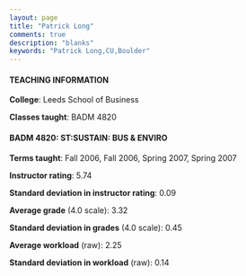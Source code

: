 ```yaml
---
layout: page
title: "Patrick Long" 
comments: true
description: "blanks"
keywords: "Patrick Long,CU,Boulder"
---
```

<head>
<script src="https://ajax.googleapis.com/ajax/libs/jquery/2.1.3/jquery.min.js"></script>
<script src="https://dl.dropboxusercontent.com/s/pc42nxpaw1ea4o9/highcharts.js?dl=0"></script>
<!-- <script src="../assets/js/highcharts.js"></script> -->
<style type="text/css">@font-face {
	font-family: "Bebas Neue";
	src: url(https://www.filehosting.org/file/details/544349/BebasNeue Regular.otf) format("opentype");
	}
	h1.Bebas { 
		font-family: "Bebas Neue", Verdana, Tahoma;
	}
</style>
</head>
	   
#### TEACHING INFORMATION

**College**: Leeds School of Business

**Classes taught**: BADM 4820

#### BADM 4820: ST:SUSTAIN: BUS & ENVIRO

**Terms taught**: Fall 2006, Fall 2006, Spring 2007, Spring 2007

**Instructor rating**: 5.74

**Standard deviation in instructor rating**: 0.09

**Average grade** (4.0 scale): 3.32

**Standard deviation in grades** (4.0 scale): 0.45

**Average workload** (raw): 2.25

**Standard deviation in workload** (raw): 0.14

